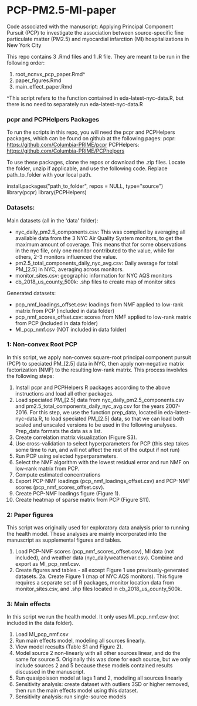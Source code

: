 # PCP-PM2.5-MI-paper
Code associated with the manuscript: Applying Principal Component Pursuit (PCP) to investigate the association between source-specific fine particulate matter (PM2.5) and myocardial infarction (MI) hospitalizations in New York City 

This repo contains 3 .Rmd files and 1 .R file. They are meant to be run in the following order:

1. root_ncnvx_pcp_paper.Rmd^
2. paper_figures.Rmd
3. main_effect_paper.Rmd

^This script refers to the function contained in eda-latest-nyc-data.R, but there is no need to separately run eda-latest-nyc-data.R

### pcpr and PCPHelpers Packages
To run the scripts in this repo, you will need the pcpr and PCPHelpers packages, which can be found on github at the following pages:
pcpr: https://github.com/Columbia-PRIME/pcpr
PCPHelpers: https://github.com/Columbia-PRIME/PCPhelpers

To use these packages, clone the repos or download the .zip files. Locate the folder, unzip if applicable, and use the following code. Replace path_to_folder with your local path.

install.packages("path_to_folder", repos = NULL, type="source")
library(pcpr)
library(PCPHelpers)

### Datasets:
Main datasets (all in the 'data' folder):
* nyc_daily_pm2.5_components.csv: This was compiled by averaging all available data from the 3 NYC Air Quality System monitors, to get the maximum amount of coverage. This means that for some observations in the nyc file, only one monitor contributed to the value, while for others, 2-3 monitors influenced the value. 
* pm2.5_total_components_daily_nyc_avg.csv: Daily average for total PM_[2.5] in NYC, averaging across monitors.
* monitor_sites.csv: geographic information for NYC AQS monitors
* cb_2018_us_county_500k: .shp files to create map of monitor sites

Generated datasets:

* pcp_nmf_loadings_offset.csv: loadings from NMF applied to low-rank matrix from PCP (included in data folder)
* pcp_nmf_scores_offset.csv: scores from NMF applied to low-rank matrix from PCP (included in data folder)
* MI_pcp_nmf.csv (NOT included in data folder)

### 1: Non-convex Root PCP
In this script, we apply non-convex square-root principal component pursuit (PCP) to speciated PM_[2.5] data in NYC, then apply non-negative matrix factorization (NMF) to the resulting low-rank matrix. This process involvles the following steps:

1. Install pcpr and PCPHelpers R packages according to the above instructions and load all other packages.
2. Load speciated PM_[2.5] data from nyc_daily_pm2.5_components.csv and pm2.5_total_components_daily_nyc_avg.csv for the years 2007-2016. For this step, we use the function prep_data, located in eda-latest-nyc-data.R, to load speciated PM_[2.5] data, so that we can load both scaled and unscaled versions to be used in the following analyses. Prep_data formats the data as a list.
3. Create correlation matrix visualization (Figure S3).
4. Use cross-validation to select hyperparameters for PCP (this step takes some time to run, and will not affect the rest of the output if not run)
5. Run PCP using selected hyperparameters.
6. Select the NMF algorithm with the lowest residual error and run NMF on low-rank matrix from PCP.
7. Compute estimated concentrations
8. Export PCP-NMF loadings (pcp_nmf_loadings_offset.csv) and PCP-NMF scores (pcp_nmf_scores_offset.csv).
9. Create PCP-NMF loadings figure (Figure 1).
10. Create heatmap of sparse matrix from PCP (Figure S11).

### 2: Paper figures
This script was originally used for exploratory data analysis prior to running the health model. These analyses are mainly incorporated into the manuscript as supplemental figures and tables.

1. Load PCP-NMF scores (pcp_nmf_scores_offset.csv), MI data (not included), and weather data (nyc_dailyweathervar.csv). Combine and export as MI_pcp_nmf.csv.
2. Create figures and tables - all except Figure 1 use previously-generated datasets.
2a. Create Figure 1 (map of NYC AQS monitors). This figure requires a separate set of R packages, monitor location data from monitor_sites.csv, and .shp files located in cb_2018_us_county_500k.

### 3: Main effects
In this script we run the health model. It only uses MI_pcp_nmf.csv (not included in the data folder).

1. Load MI_pcp_nmf.csv
2. Run main effects model, modeling all sources linearly.
3. View model reesults (Table S1 and Figure 2).
4. Model source 2 non-linearly with all other sources linear, and do the same for source 5. Originally this was done for each source, but we only include sources 2 and 5 because these models contained results discussed in the manuscript.
5. Run quasipoisson model at lags 1 and 2, modeling all sources linearly
6. Sensitivity analysis: create dataset with outliers 3SD or higher removed, then run the main effects model using this dataset.
7. Sensitivity analysis: run single-source models
